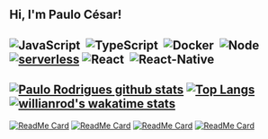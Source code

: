 
##  Hi, I'm Paulo César!

![JavaScript](https://img.shields.io/badge/-JavaScript-FEAE32?style=flat&logoColor=fff&logo=javascript)&nbsp;
![TypeScript](https://img.shields.io/badge/-TypeScript-007ACC?style=flat&logoColor=fff&logo=typescript)&nbsp;
![Docker](https://img.shields.io/badge/-Docker-099cec?style=flat&logoColor=fff&logo=docker)&nbsp;
![Node](https://img.shields.io/badge/-Node.js-5B9856?style=flat&logoColor=fff&logo=node.js)&nbsp;
[![serverless](https://camo.githubusercontent.com/547c6da94c16fedb1aa60c9efda858282e22834f/687474703a2f2f7075626c69632e7365727665726c6573732e636f6d2f6261646765732f76332e737667)](http://www.serverless.com)
![React](https://img.shields.io/badge/-React.js-000000?style=flat&&logo=React)&nbsp;
![React-Native](https://img.shields.io/badge/-ReactNative.js-000000?style=flat&&logo=React)&nbsp;
---
[![Paulo Rodrigues github stats](https://github-readme-stats.vercel.app/api?username=pcrodrigues0&count_private=true&show_icons=true&theme=blueberry)](https://github.com/pcrodrigues0/github-readme-stats)
[![Top Langs](https://github-readme-stats.vercel.app/api/top-langs/?username=pcrodrigues0&layout=compact&theme=blueberry)](https://github.com/anuraghazra/github-readme-stats)
[![willianrod's wakatime stats](https://github-readme-stats.vercel.app/api/wakatime?username=@pcqrodrigues0&theme=blueberry)](https://github.com/anuraghazra/github-readme-stats)
---
[![ReadMe Card](https://github-readme-stats.vercel.app/api/pin/?username=pcrodrigues0&repo=nlw-03-omnistack&theme=blueberry)](https://github.com/pcrodrigues0/nlw-03-omnistack)
[![ReadMe Card](https://github-readme-stats.vercel.app/api/pin/?username=pcrodrigues0&repo=serverless-js-boilerplate&theme=blueberry)](https://github.com/pcrodrigues0/serverless-js-boilerplate)
[![ReadMe Card](https://github-readme-stats.vercel.app/api/pin/?username=pcrodrigues0&repo=serveless-ts-boilerplate&theme=blueberry)](https://github.com/pcrodrigues0/serveless-ts-boilerplate)
[![ReadMe Card](https://github-readme-stats.vercel.app/api/pin/?username=pcrodrigues0&repo=prismasample&theme=blueberry)](https://github.com/pcrodrigues0/prismasample)

